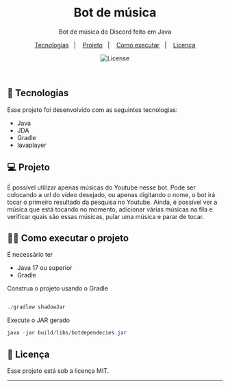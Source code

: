 <h1 align = "center">Bot de música</h1>

<p align = "center">Bot de música do Discord feito em Java</p>

<p align="center">
  <a href="#-tecnologias">Tecnologias</a>&nbsp;&nbsp;&nbsp;|&nbsp;&nbsp;&nbsp;
  <a href="#-projeto">Projeto</a>&nbsp;&nbsp;&nbsp;|&nbsp;&nbsp;&nbsp;
  <a href="#-como-executar-o-projeto">Como executar</a>&nbsp;&nbsp;&nbsp;|&nbsp;&nbsp;&nbsp;
  <a href="#memo-licença">Licença</a>
</p>

<p align="center">
  <img alt="License" src="https://img.shields.io/static/v1?label=license&message=MIT&color=49AA26&labelColor=000000">
</p>

<br>


## 🚀 Tecnologias

Esse projeto foi desenvolvido com as seguintes tecnologias:

- Java
- JDA
- Gradle
- lavaplayer

## 💻 Projeto

É possível utilizar apenas músicas do Youtube nesse bot. Pode ser colocando a url do vídeo desejado, ou apenas digitando o nome, o bot irá tocar o primeiro resultado da pesquisa no Youtube. Ainda, é possível ver a música que está tocando no momento, adicionar várias músicas na fila e verificar quais são essas músicas, pular uma música e parar de tocar.

## 👨‍💻 Como executar o projeto

É necessário ter <br/>
   - Java 17 ou superior<br/>
   - Gradle

Construa o projeto usando o Gradle
```java

./gradlew shadowJar
```
Execute o JAR gerado

```java
java -jar build/libs/botdependecies.jar
```

## :memo: Licença

Esse projeto está sob a licença MIT.

---
